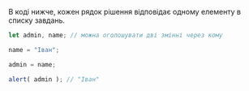 В коді нижче, кожен рядок рішення відповідає одному елементу в списку завдань.

```js run
let admin, name; // можна оголошувати дві змінні через кому

name = "Іван";

admin = name;

alert( admin ); // "Іван"
```

